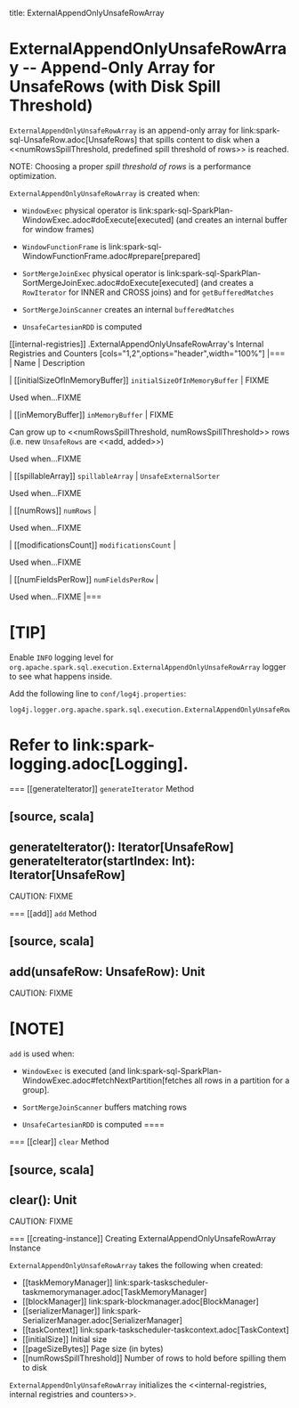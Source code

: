 title: ExternalAppendOnlyUnsafeRowArray

# ExternalAppendOnlyUnsafeRowArray -- Append-Only Array for UnsafeRows (with Disk Spill Threshold)

`ExternalAppendOnlyUnsafeRowArray` is an append-only array for link:spark-sql-UnsafeRow.adoc[UnsafeRows] that spills content to disk when a <<numRowsSpillThreshold, predefined spill threshold of rows>> is reached.

NOTE: Choosing a proper *spill threshold of rows* is a performance optimization.

`ExternalAppendOnlyUnsafeRowArray` is created when:

* `WindowExec` physical operator is link:spark-sql-SparkPlan-WindowExec.adoc#doExecute[executed] (and creates an internal buffer for window frames)

* `WindowFunctionFrame` is link:spark-sql-WindowFunctionFrame.adoc#prepare[prepared]

* `SortMergeJoinExec` physical operator is link:spark-sql-SparkPlan-SortMergeJoinExec.adoc#doExecute[executed] (and creates a `RowIterator` for INNER and CROSS joins) and for `getBufferedMatches`

* `SortMergeJoinScanner` creates an internal `bufferedMatches`

* `UnsafeCartesianRDD` is computed

[[internal-registries]]
.ExternalAppendOnlyUnsafeRowArray's Internal Registries and Counters
[cols="1,2",options="header",width="100%"]
|===
| Name
| Description

| [[initialSizeOfInMemoryBuffer]] `initialSizeOfInMemoryBuffer`
| FIXME

Used when...FIXME

| [[inMemoryBuffer]] `inMemoryBuffer`
| FIXME

Can grow up to <<numRowsSpillThreshold, numRowsSpillThreshold>> rows (i.e. new `UnsafeRows` are <<add, added>>)

Used when...FIXME

| [[spillableArray]] `spillableArray`
| `UnsafeExternalSorter`

Used when...FIXME

| [[numRows]] `numRows`
|

Used when...FIXME

| [[modificationsCount]] `modificationsCount`
|

Used when...FIXME

| [[numFieldsPerRow]] `numFieldsPerRow`
|

Used when...FIXME
|===

[TIP]
====
Enable `INFO` logging level for `org.apache.spark.sql.execution.ExternalAppendOnlyUnsafeRowArray` logger to see what happens inside.

Add the following line to `conf/log4j.properties`:

```
log4j.logger.org.apache.spark.sql.execution.ExternalAppendOnlyUnsafeRowArray=INFO
```

Refer to link:spark-logging.adoc[Logging].
====

=== [[generateIterator]] `generateIterator` Method

[source, scala]
----
generateIterator(): Iterator[UnsafeRow]
generateIterator(startIndex: Int): Iterator[UnsafeRow]
----

CAUTION: FIXME

=== [[add]] `add` Method

[source, scala]
----
add(unsafeRow: UnsafeRow): Unit
----

CAUTION: FIXME

[NOTE]
====
`add` is used when:

* `WindowExec` is executed (and link:spark-sql-SparkPlan-WindowExec.adoc#fetchNextPartition[fetches all rows in a partition for a group].

* `SortMergeJoinScanner` buffers matching rows

* `UnsafeCartesianRDD` is computed
====

=== [[clear]] `clear` Method

[source, scala]
----
clear(): Unit
----

CAUTION: FIXME

=== [[creating-instance]] Creating ExternalAppendOnlyUnsafeRowArray Instance

`ExternalAppendOnlyUnsafeRowArray` takes the following when created:

* [[taskMemoryManager]] link:spark-taskscheduler-taskmemorymanager.adoc[TaskMemoryManager]
* [[blockManager]] link:spark-blockmanager.adoc[BlockManager]
* [[serializerManager]] link:spark-SerializerManager.adoc[SerializerManager]
* [[taskContext]] link:spark-taskscheduler-taskcontext.adoc[TaskContext]
* [[initialSize]] Initial size
* [[pageSizeBytes]] Page size (in bytes)
* [[numRowsSpillThreshold]] Number of rows to hold before spilling them to disk

`ExternalAppendOnlyUnsafeRowArray` initializes the <<internal-registries, internal registries and counters>>.
